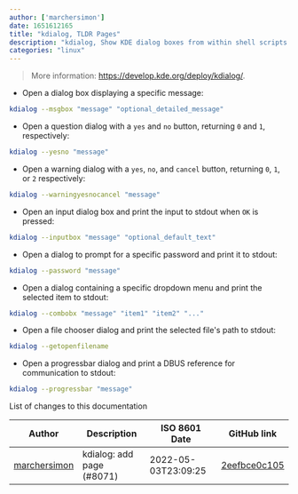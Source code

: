 ```yaml
---
author: ['marchersimon']
date: 1651612165
title: "kdialog, TLDR Pages"
description: "kdialog, Show KDE dialog boxes from within shell scripts."
categories: "linux"
---
```

> More information: <https://develop.kde.org/deploy/kdialog/>.

- Open a dialog box displaying a specific message:

```bash
kdialog --msgbox "message" "optional_detailed_message"
```

- Open a question dialog with a `yes` and `no` button, returning `0` and `1`, respectively:

```bash
kdialog --yesno "message"
```

- Open a warning dialog with a `yes`, `no`, and `cancel` button, returning `0`, `1`, or `2` respectively:

```bash
kdialog --warningyesnocancel "message"
```

- Open an input dialog box and print the input to stdout when `OK` is pressed:

```bash
kdialog --inputbox "message" "optional_default_text"
```

- Open a dialog to prompt for a specific password and print it to stdout:

```bash
kdialog --password "message"
```

- Open a dialog containing a specific dropdown menu and print the selected item to stdout:

```bash
kdialog --combobx "message" "item1" "item2" "..."
```

- Open a file chooser dialog and print the selected file's path to stdout:

```bash
kdialog --getopenfilename
```

- Open a progressbar dialog and print a DBUS reference for communication to stdout:

```bash
kdialog --progressbar "message"
```
List of changes to this documentation


Author | Description | ISO 8601 Date | GitHub link
------|-----|-----|-----
[marchersimon](mailto:50295997+marchersimon@users.noreply.github.com) | kdialog: add page (#8071) | 2022-05-03T23:09:25 | [2eefbce0c105](https://github.com/tldr-pages/tldr/commit/2eefbce0c105224f0970f1529fa85978d1d1998c)

